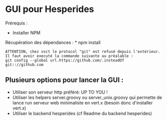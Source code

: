 GUI pour Hesperides
===================

Prérequis :
* Installer NPM

Récupération des dépendances :
	* npm install 


	ATTENTION, chez vsct le protocol "git" est refusé depuis l'extérieur.
	Il faut avoir executé la commande suivante au préalable :
	git config --global url.https://github.com/.insteadOf git:://github.com

Plusieurs options pour lancer la GUI :
--------------------------------------

* Utiliser son serveur http préféré: UP TO YOU !
* Utiliser les helpers server.groovy ou server_unix.groovy qui permette de lance run serveur web minimaliste en vert.x (besoin donc d'installer vert.x)
* Utiliser le backend hesperides (cf Readme du backend hesperides)
